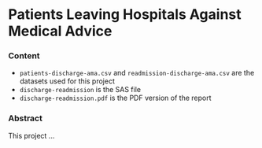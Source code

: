 # Patients Leaving Hospitals Against Medical Advice

### Content
- `patients-discharge-ama.csv` and `readmission-discharge-ama.csv` are the datasets used for this project
- `discharge-readmission` is the SAS file
- `discharge-readmission.pdf` is the PDF version of the report

### Abstract
This project ...
